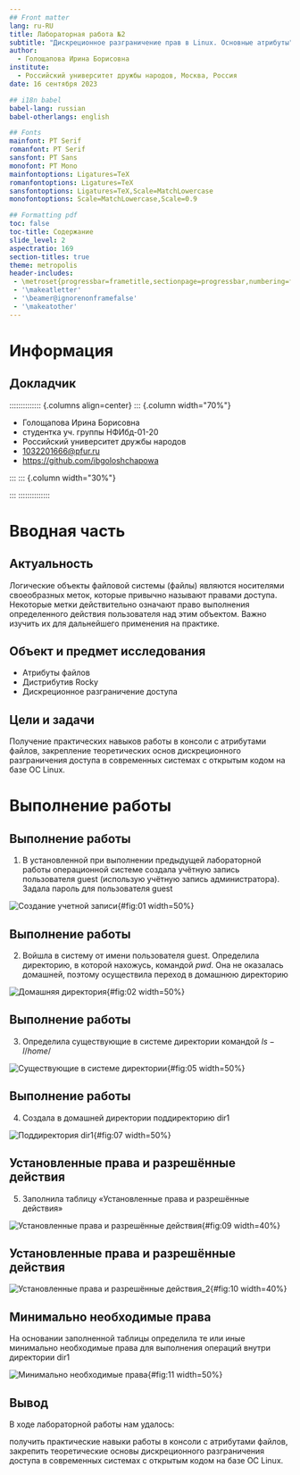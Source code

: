 ```yaml
---
## Front matter
lang: ru-RU
title: Лабораторная работа №2
subtitle: "Дискреционное разграничение прав в Linux. Основные атрибуты"
author:
  - Голощапова Ирина Борисовна
institute:
  - Российский университет дружбы народов, Москва, Россия
date: 16 сентября 2023

## i18n babel
babel-lang: russian
babel-otherlangs: english

## Fonts
mainfont: PT Serif
romanfont: PT Serif
sansfont: PT Sans
monofont: PT Mono
mainfontoptions: Ligatures=TeX
romanfontoptions: Ligatures=TeX
sansfontoptions: Ligatures=TeX,Scale=MatchLowercase
monofontoptions: Scale=MatchLowercase,Scale=0.9

## Formatting pdf
toc: false
toc-title: Содержание
slide_level: 2
aspectratio: 169
section-titles: true
theme: metropolis
header-includes:
 - \metroset{progressbar=frametitle,sectionpage=progressbar,numbering=fraction}
 - '\makeatletter'
 - '\beamer@ignorenonframefalse'
 - '\makeatother'
---
```


# Информация

## Докладчик

:::::::::::::: {.columns align=center}
::: {.column width="70%"}

  * Голощапова Ирина Борисовна
  * студентка уч. группы НФИбд-01-20
  * Российский университет дружбы народов
  * [1032201666@pfur.ru](mailto:1032201666@pfur.ru)
  * <https://github.com/ibgoloshchapowa>

:::
::: {.column width="30%"}



:::
::::::::::::::

# Вводная часть

## Актуальность

Логические объекты файловой системы (файлы) являются носителями своеобразных меток, которые привычно называют правами доступа. Некоторые метки действительно означают право выполнения определенного действия пользователя над этим объектом. Важно изучить их для дальнейшего применения на практике.


## Объект и предмет исследования

- Атрибуты файлов
- Дистрибутив Rocky
- Дискреционное разграничение доступа

## Цели и задачи


Получение практических навыков работы в консоли с атрибутами файлов, закрепление теоретических основ дискреционного разграничения доступа в современных системах с открытым кодом на базе ОС Linux.




# Выполнение работы


## Выполнение работы


1. В установленной при выполнении предыдущей лабораторной работы операционной системе создала учётную запись пользователя guest (использую учётную запись администратора). Задала пароль для пользователя guest

![Создание учетной записи](image/1.png){#fig:01 width=50%}


## Выполнение работы

2. Войшла в систему от имени пользователя guest. 
Определила директорию, в которой нахожусь, командой $pwd$. Она не оказалась домашней, поэтому осуществила переход в домашнюю директорию 

![Домашняя директория](image/2.png){#fig:02 width=50%}




## Выполнение работы

3. Определила существующие в системе директории командой
    $ls -l /home/$

![Существующие в системе директории](image/5.png){#fig:05 width=50%}





## Выполнение работы

4. Создала в домашней директории поддиректорию dir1

![Поддиректория dir1](image/7.png){#fig:07 width=50%}


## Установленные права и разрешённые действия

5. Заполнила таблицу «Установленные права и разрешённые действия»

![Установленные права и разрешённые действия](image/9.png){#fig:09 width=40%}


## Установленные права и разрешённые действия

![Установленные права и разрешённые действия_2](image/10.png){#fig:10 width=40%}


## Минимально необходимые права

На основании заполненной таблицы определила те или иные минимально необходимые права для выполнения операций внутри директории dir1

![Минимально необходимые права](image/11.png){#fig:11 width=50%}



## Вывод

В ходе лабораторной работы нам удалось:

получить практические навыки работы в консоли с атрибутами файлов, закрепить теоретические основы дискреционного разграничения доступа в современных системах с открытым кодом на базе ОС Linux.





